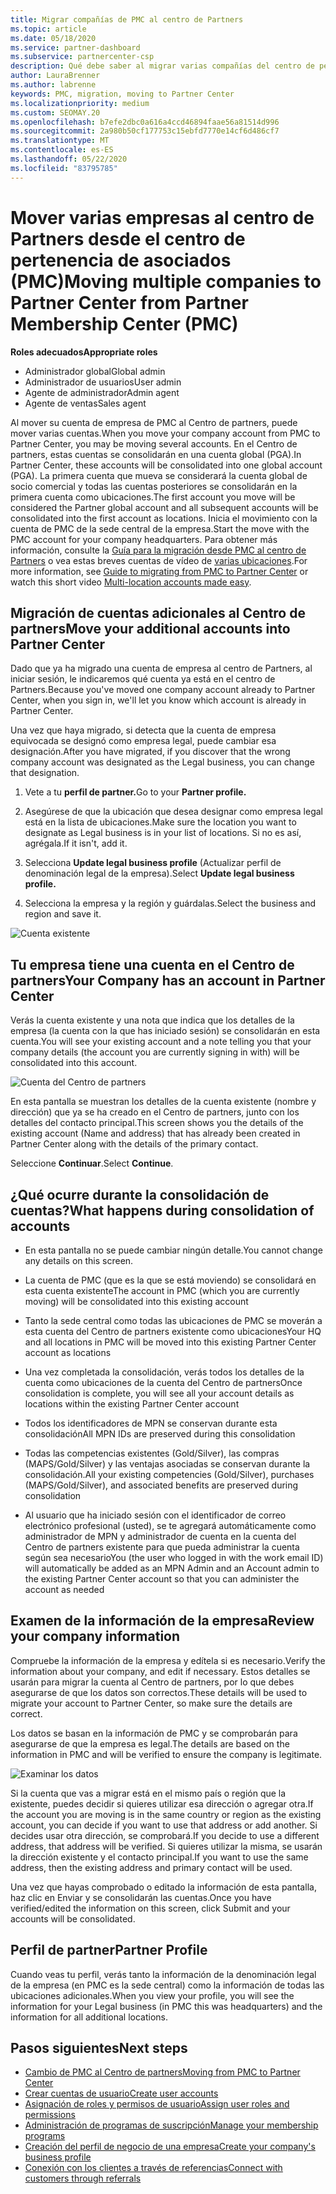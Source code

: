 ```yaml
---
title: Migrar compañías de PMC al centro de Partners
ms.topic: article
ms.date: 05/18/2020
ms.service: partner-dashboard
ms.subservice: partnercenter-csp
description: Qué debe saber al migrar varias compañías del centro de pertenencia de asociados (PMC) al centro de Partners y consolidarlas en una cuenta global de socio comercial.
author: LauraBrenner
ms.author: labrenne
keywords: PMC, migration, moving to Partner Center
ms.localizationpriority: medium
ms.custom: SEOMAY.20
ms.openlocfilehash: b7efe2dbc0a616a4ccd46894faae56a81514d996
ms.sourcegitcommit: 2a980b50cf177753c15ebfd7770e14cf6d486cf7
ms.translationtype: MT
ms.contentlocale: es-ES
ms.lasthandoff: 05/22/2020
ms.locfileid: "83795785"
---
```

# <a name="moving-multiple-companies-to-partner-center-from-partner-membership-center-pmc"></a><span data-ttu-id="1983a-104">Mover varias empresas al centro de Partners desde el centro de pertenencia de asociados (PMC)</span><span class="sxs-lookup"><span data-stu-id="1983a-104">Moving multiple companies to Partner Center from Partner Membership Center (PMC)</span></span>

<span data-ttu-id="1983a-105">**Roles adecuados**</span><span class="sxs-lookup"><span data-stu-id="1983a-105">**Appropriate roles**</span></span>

- <span data-ttu-id="1983a-106">Administrador global</span><span class="sxs-lookup"><span data-stu-id="1983a-106">Global admin</span></span>
- <span data-ttu-id="1983a-107">Administrador de usuarios</span><span class="sxs-lookup"><span data-stu-id="1983a-107">User admin</span></span>
- <span data-ttu-id="1983a-108">Agente de administrador</span><span class="sxs-lookup"><span data-stu-id="1983a-108">Admin agent</span></span>
- <span data-ttu-id="1983a-109">Agente de ventas</span><span class="sxs-lookup"><span data-stu-id="1983a-109">Sales agent</span></span>

<span data-ttu-id="1983a-110">Al mover su cuenta de empresa de PMC al Centro de partners, puede mover varias cuentas.</span><span class="sxs-lookup"><span data-stu-id="1983a-110">When you move your company account from PMC to Partner Center, you may be moving several accounts.</span></span> <span data-ttu-id="1983a-111">En el Centro de partners, estas cuentas se consolidarán en una cuenta global (PGA).</span><span class="sxs-lookup"><span data-stu-id="1983a-111">In Partner Center, these accounts will be consolidated into one global account (PGA).</span></span> <span data-ttu-id="1983a-112">La primera cuenta que mueva se considerará la cuenta global de socio comercial y todas las cuentas posteriores se consolidarán en la primera cuenta como ubicaciones.</span><span class="sxs-lookup"><span data-stu-id="1983a-112">The first account you move will be considered the Partner global account and all subsequent accounts will be consolidated into the first account as locations.</span></span> <span data-ttu-id="1983a-113">Inicia el movimiento con la cuenta de PMC de la sede central de la empresa.</span><span class="sxs-lookup"><span data-stu-id="1983a-113">Start the move with the PMC account for your company headquarters.</span></span> <span data-ttu-id="1983a-114">Para obtener más información, consulte la [Guía para la migración desde PMC al centro de Partners](guide-to-migration.md) o vea estas breves cuentas de vídeo de [varias ubicaciones](https://vimeo.com/290335248).</span><span class="sxs-lookup"><span data-stu-id="1983a-114">For more information, see [Guide to migrating from PMC to Partner Center](guide-to-migration.md) or watch this short video [Multi-location accounts made easy](https://vimeo.com/290335248).</span></span>

## <a name="move-your-additional-accounts-into-partner-center"></a><span data-ttu-id="1983a-115">Migración de cuentas adicionales al Centro de partners</span><span class="sxs-lookup"><span data-stu-id="1983a-115">Move your additional accounts into Partner Center</span></span>

<span data-ttu-id="1983a-116">Dado que ya ha migrado una cuenta de empresa al centro de Partners, al iniciar sesión, le indicaremos qué cuenta ya está en el centro de Partners.</span><span class="sxs-lookup"><span data-stu-id="1983a-116">Because you've moved one company account already to Partner Center, when you sign in, we'll let you know which account is already in Partner Center.</span></span>

<span data-ttu-id="1983a-117">Una vez que haya migrado, si detecta que la cuenta de empresa equivocada se designó como empresa legal, puede cambiar esa designación.</span><span class="sxs-lookup"><span data-stu-id="1983a-117">After you have migrated, if you discover that the wrong company account was designated as the Legal business, you can change that designation.</span></span>

1. <span data-ttu-id="1983a-118">Vete a tu **perfil de partner.**</span><span class="sxs-lookup"><span data-stu-id="1983a-118">Go to your **Partner profile.**</span></span>

2. <span data-ttu-id="1983a-119">Asegúrese de que la ubicación que desea designar como empresa legal está en la lista de ubicaciones.</span><span class="sxs-lookup"><span data-stu-id="1983a-119">Make sure the location you want to designate as Legal business is in your list of locations.</span></span> <span data-ttu-id="1983a-120">Si no es así, agrégala.</span><span class="sxs-lookup"><span data-stu-id="1983a-120">If it isn't, add it.</span></span>

3. <span data-ttu-id="1983a-121">Selecciona **Update legal business profile** (Actualizar perfil de denominación legal de la empresa).</span><span class="sxs-lookup"><span data-stu-id="1983a-121">Select **Update legal business profile.**</span></span>

4. <span data-ttu-id="1983a-122">Selecciona la empresa y la región y guárdalas.</span><span class="sxs-lookup"><span data-stu-id="1983a-122">Select the business and region and save it.</span></span>

![Cuenta existente](images/migration/accountwithus.png)

## <a name="your-company-has-an-account-in-partner-center"></a><span data-ttu-id="1983a-124">Tu empresa tiene una cuenta en el Centro de partners</span><span class="sxs-lookup"><span data-stu-id="1983a-124">Your Company has an account in Partner Center</span></span>

<span data-ttu-id="1983a-125">Verás la cuenta existente y una nota que indica que los detalles de la empresa (la cuenta con la que has iniciado sesión) se consolidarán en esta cuenta.</span><span class="sxs-lookup"><span data-stu-id="1983a-125">You will see your existing account and a note telling you that your company details (the account you are currently signing in with) will be consolidated into this account.</span></span>

![Cuenta del Centro de partners](images/migration/existingaccount2.png)

<span data-ttu-id="1983a-127">En esta pantalla se muestran los detalles de la cuenta existente (nombre y dirección) que ya se ha creado en el Centro de partners, junto con los detalles del contacto principal.</span><span class="sxs-lookup"><span data-stu-id="1983a-127">This screen shows you the details of the existing account (Name and address) that has already been created in Partner Center along with the details of the primary contact.</span></span>

<span data-ttu-id="1983a-128">Seleccione **Continuar**.</span><span class="sxs-lookup"><span data-stu-id="1983a-128">Select **Continue**.</span></span>

## <a name="what-happens-during-consolidation-of-accounts"></a><span data-ttu-id="1983a-129">¿Qué ocurre durante la consolidación de cuentas?</span><span class="sxs-lookup"><span data-stu-id="1983a-129">What happens during consolidation of accounts</span></span>

- <span data-ttu-id="1983a-130">En esta pantalla no se puede cambiar ningún detalle.</span><span class="sxs-lookup"><span data-stu-id="1983a-130">You cannot change any details on this screen.</span></span>

- <span data-ttu-id="1983a-131">La cuenta de PMC (que es la que se está moviendo) se consolidará en esta cuenta existente</span><span class="sxs-lookup"><span data-stu-id="1983a-131">The account in PMC (which you are currently moving) will be consolidated into this existing account</span></span>

- <span data-ttu-id="1983a-132">Tanto la sede central como todas las ubicaciones de PMC se moverán a esta cuenta del Centro de partners existente como ubicaciones</span><span class="sxs-lookup"><span data-stu-id="1983a-132">Your HQ and all locations in PMC will be moved into this existing Partner Center account as locations</span></span>

- <span data-ttu-id="1983a-133">Una vez completada la consolidación, verás todos los detalles de la cuenta como ubicaciones de la cuenta del Centro de partners</span><span class="sxs-lookup"><span data-stu-id="1983a-133">Once consolidation is complete, you will see all your account details as locations within the existing Partner Center account</span></span>

- <span data-ttu-id="1983a-134">Todos los identificadores de MPN se conservan durante esta consolidación</span><span class="sxs-lookup"><span data-stu-id="1983a-134">All MPN IDs are preserved during this consolidation</span></span>

- <span data-ttu-id="1983a-135">Todas las competencias existentes (Gold/Silver), las compras (MAPS/Gold/Silver) y las ventajas asociadas se conservan durante la consolidación.</span><span class="sxs-lookup"><span data-stu-id="1983a-135">All your existing competencies (Gold/Silver), purchases (MAPS/Gold/Silver), and associated benefits are preserved during consolidation</span></span>

- <span data-ttu-id="1983a-136">Al usuario que ha iniciado sesión con el identificador de correo electrónico profesional (usted), se te agregará automáticamente como administrador de MPN y administrador de cuenta en la cuenta del Centro de partners existente para que pueda administrar la cuenta según sea necesario</span><span class="sxs-lookup"><span data-stu-id="1983a-136">You (the user who logged in with the work email ID) will automatically be added as an MPN Admin and an Account admin to the existing Partner Center account so that you can administer the account as needed</span></span>

## <a name="review-your-company-information"></a><span data-ttu-id="1983a-137">Examen de la información de la empresa</span><span class="sxs-lookup"><span data-stu-id="1983a-137">Review your company information</span></span>

<span data-ttu-id="1983a-138">Compruebe la información de la empresa y edítela si es necesario.</span><span class="sxs-lookup"><span data-stu-id="1983a-138">Verify the information about your company, and edit if necessary.</span></span>  <span data-ttu-id="1983a-139">Estos detalles se usarán para migrar la cuenta al Centro de partners, por lo que debes asegurarse de que los datos son correctos.</span><span class="sxs-lookup"><span data-stu-id="1983a-139">These details will be used to migrate your account to Partner Center, so make sure the details are correct.</span></span>

<span data-ttu-id="1983a-140">Los datos se basan en la información de PMC y se comprobarán para asegurarse de que la empresa es legal.</span><span class="sxs-lookup"><span data-stu-id="1983a-140">The details are based on the information in PMC and will be verified to ensure the company is legitimate.</span></span>

![Examinar los datos](images/migration/review.png)

<span data-ttu-id="1983a-142">Si la cuenta que vas a migrar está en el mismo país o región que la existente, puedes decidir si quieres utilizar esa dirección o agregar otra.</span><span class="sxs-lookup"><span data-stu-id="1983a-142">If the account you are moving is in the same country or region as the existing account, you can decide if you want to use that address or add another.</span></span> <span data-ttu-id="1983a-143">Si decides usar otra dirección, se comprobará.</span><span class="sxs-lookup"><span data-stu-id="1983a-143">If you decide to use a different address, that address will be verified.</span></span> <span data-ttu-id="1983a-144">Si quieres utilizar la misma, se usarán la dirección existente y el contacto principal.</span><span class="sxs-lookup"><span data-stu-id="1983a-144">If you want to use the same address, then the existing address and primary contact will be used.</span></span>

<span data-ttu-id="1983a-145">Una vez que hayas comprobado o editado la información de esta pantalla, haz clic en Enviar y se consolidarán las cuentas.</span><span class="sxs-lookup"><span data-stu-id="1983a-145">Once you have verified/edited the information on this screen, click Submit and your accounts will be consolidated.</span></span>

## <a name="partner-profile"></a><span data-ttu-id="1983a-146">Perfil de partner</span><span class="sxs-lookup"><span data-stu-id="1983a-146">Partner Profile</span></span>

<span data-ttu-id="1983a-147">Cuando veas tu perfil, verás tanto la información de la denominación legal de la empresa (en PMC es la sede central) como la información de todas las ubicaciones adicionales.</span><span class="sxs-lookup"><span data-stu-id="1983a-147">When you view your profile, you will see the information for your Legal business (in PMC this was headquarters) and the information for all additional locations.</span></span>

## <a name="next-steps"></a><span data-ttu-id="1983a-148">Pasos siguientes</span><span class="sxs-lookup"><span data-stu-id="1983a-148">Next steps</span></span>

- [<span data-ttu-id="1983a-149">Cambio de PMC al Centro de partners</span><span class="sxs-lookup"><span data-stu-id="1983a-149">Moving from PMC to Partner Center</span></span>](move-pmc-pc-map.md)
- [<span data-ttu-id="1983a-150">Crear cuentas de usuario</span><span class="sxs-lookup"><span data-stu-id="1983a-150">Create user accounts</span></span>](create-user-accounts-and-set-permissions.md)
- [<span data-ttu-id="1983a-151">Asignación de roles y permisos de usuario</span><span class="sxs-lookup"><span data-stu-id="1983a-151">Assign user roles and permissions</span></span>](permissions-overview.md)
- [<span data-ttu-id="1983a-152">Administración de programas de suscripción</span><span class="sxs-lookup"><span data-stu-id="1983a-152">Manage your membership programs</span></span>](renew-mpn-offers.md)
- [<span data-ttu-id="1983a-153">Creación del perfil de negocio de una empresa</span><span class="sxs-lookup"><span data-stu-id="1983a-153">Create your company's business profile</span></span>](create-a-marketing-profile.md)
- [<span data-ttu-id="1983a-154">Conexión con los clientes a través de referencias</span><span class="sxs-lookup"><span data-stu-id="1983a-154">Connect with customers through referrals</span></span>](responding-to-referrals.md)
